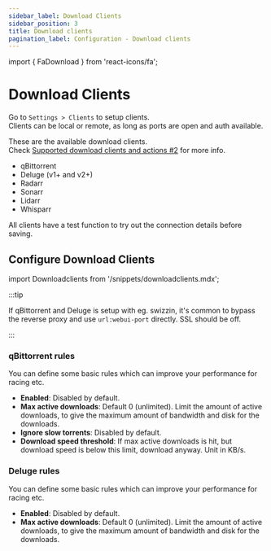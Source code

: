 ```yaml
---
sidebar_label: Download Clients
sidebar_position: 3
title: Download clients
pagination_label: Configuration - Download clients
---
```


import { FaDownload } from 'react-icons/fa';

# Download Clients <FaDownload />

Go to `Settings > Clients` to setup clients.  
Clients can be local or remote, as long as ports are open and auth available.

These are the available download clients.  
Check [Supported download clients and actions #2](https://github.com/autobrr/autobrr/issues/2) for more info.

- qBittorrent
- Deluge (v1+ and v2+)
- Radarr
- Sonarr
- Lidarr
- Whisparr

All clients have a test function to try out the connection details before saving.

## Configure Download Clients

import Downloadclients from '/snippets/downloadclients.mdx';

<Downloadclients/>

:::tip

If qBittorrent and Deluge is setup with eg. swizzin, it's common to bypass the reverse proxy and use `url:webui-port` directly. SSL should be off.

:::

### qBittorrent rules

You can define some basic rules which can improve your performance for racing etc.

- **Enabled**: Disabled by default.
- **Max active downloads**: Default 0 (unlimited). Limit the amount of active downloads, to give the maximum amount of bandwidth and disk for the downloads.
- **Ignore slow torrents**: Disabled by default.
- **Download speed threshold**: If max active downloads is hit, but download speed is below this limit, download anyway. Unit in KB/s.

### Deluge rules

You can define some basic rules which can improve your performance for racing etc.

- **Enabled**: Disabled by default.
- **Max active downloads**: Default 0 (unlimited). Limit the amount of active downloads, to give the maximum amount of bandwidth and disk for the downloads.
